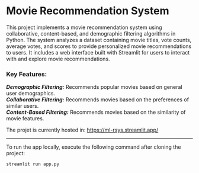 # Movie Recommendation System

This project implements a movie recommendation system using collaborative, content-based, and demographic filtering algorithms in Python. The system analyzes a dataset containing movie titles, vote counts, average votes, and scores to provide personalized movie recommendations to users. It includes a web interface built with Streamlit for users to interact with and explore movie recommendations.

### Key Features:
***Demographic Filtering:*** Recommends popular movies based on general user demographics.  
***Collaborative Filtering:*** Recommends movies based on the preferences of similar users.  
***Content-Based Filtering:*** Recommends movies based on the similarity of movie features.  

The projet is currently hosted in: https://ml-rsys.streamlit.app/

***
To run the app locally, execute the following command after cloning the project:  
```
streamlit run app.py
```
